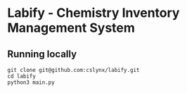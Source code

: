 # Labify - Chemistry Inventory Management System

## Running locally

```
git clone git@github.com:cslynx/labify.git
cd labify
python3 main.py
```
